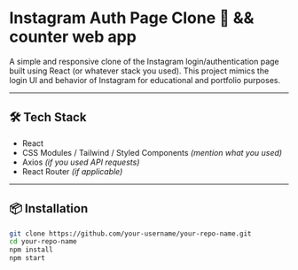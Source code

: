 # Instagram Auth Page Clone 🔐   && counter web app

A simple and responsive clone of the Instagram login/authentication page built using React (or whatever stack you used). This project mimics the login UI and behavior of Instagram for educational and portfolio purposes.


---

## 🛠️ Tech Stack

- React
- CSS Modules / Tailwind / Styled Components *(mention what you used)*
- Axios *(if you used API requests)*
- React Router *(if applicable)*

---

## 📦 Installation

```bash
git clone https://github.com/your-username/your-repo-name.git
cd your-repo-name
npm install
npm start
